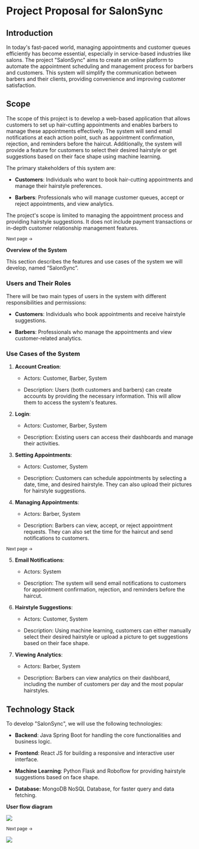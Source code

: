 # **Project Proposal for SalonSync**

## **Introduction**

In today's fast-paced world, managing appointments and customer queues efficiently has become essential, especially in service-based industries like salons. The project "SalonSync" aims to create an online platform to automate the appointment scheduling and management process for barbers and customers. This system will simplify the communication between barbers and their clients, providing convenience and improving customer satisfaction.


## **Scope**

The scope of this project is to develop a web-based application that allows customers to set up hair-cutting appointments and enables barbers to manage these appointments effectively. The system will send email notifications at each action point, such as appointment confirmation, rejection, and reminders before the haircut. Additionally, the system will provide a feature for customers to select their desired hairstyle or get suggestions based on their face shape using machine learning.

The primary stakeholders of this system are:

- **Customers**: Individuals who want to book hair-cutting appointments and manage their hairstyle preferences.

- **Barbers**: Professionals who will manage customer queues, accept or reject appointments, and view analytics.

The project's scope is limited to managing the appointment process and providing hairstyle suggestions. It does not include payment transactions or in-depth customer relationship management features.

<sub>Next page →</sub>

**Overview of the System**

This section describes the features and use cases of the system we will develop, named “SalonSync”.


### **Users and Their Roles**

There will be two main types of users in the system with different responsibilities and permissions:

- **Customers**: Individuals who book appointments and receive hairstyle suggestions.

- **Barbers**: Professionals who manage the appointments and view customer-related analytics.


### **Use Cases of the System**

1. **Account Creation**:

   - Actors: Customer, Barber, System

   - Description: Users (both customers and barbers) can create accounts by providing the necessary information. This will allow them to access the system's features.

2. **Login**:

   - Actors: Customer, Barber, System

   - Description: Existing users can access their dashboards and manage their activities.

3. **Setting Appointments**:

   - Actors: Customer, System

   - Description: Customers can schedule appointments by selecting a date, time, and desired hairstyle. They can also upload their pictures for hairstyle suggestions.

4. **Managing Appointments**:

   - Actors: Barber, System

   - Description: Barbers can view, accept, or reject appointment requests. They can also set the time for the haircut and send notifications to customers.

<sub>Next page →</sub>

5. **Email Notifications**:

   - Actors: System

   - Description: The system will send email notifications to customers for appointment confirmation, rejection, and reminders before the haircut.

6. **Hairstyle Suggestions**:

   - Actors: Customer, System

   - Description: Using machine learning, customers can either manually select their desired hairstyle or upload a picture to get suggestions based on their face shape.

7. **Viewing Analytics**:

   - Actors: Barber, System

   - Description: Barbers can view analytics on their dashboard, including the number of customers per day and the most popular hairstyles.


## **Technology Stack**

To develop "SalonSync", we will use the following technologies:

- **Backend**: Java Spring Boot for handling the core functionalities and business logic.

- **Frontend**: React JS for building a responsive and interactive user interface.

- **Machine Learning**: Python Flask and Roboflow for providing hairstyle suggestions based on face shape.

- **Database:** MongoDB NoSQL Database, for faster query and data fetching.




**User flow diagram**

<sub><sub>![](https://lh7-rt.googleusercontent.com/docsz/AD_4nXfk1azEffOVinRIO3hxnPyIvAjK9n8MizOB_3QGPa4wLNylKaKKfHf2lO6bXOhlNnrllRjFNOWRZ0wq4AYTZ2JVCl5W0fj3f0f37EMcVqaMavZjBKF1Jva4WnVY7T9Ne1tlLXO08ZuhWRZgQIdVbbemUIcm?key=PfOWEvfI8gsS40CffSYADQ)</sub></sub>

<sub>Next page →</sub>

****![](https://lh7-rt.googleusercontent.com/docsz/AD_4nXecJpJOCVQ-LXkXf_M7fpU2MXnBp_JiYEXBmq6fCHOdKHdiPFxZEwC-2V18LL_p44GQKeBblVcJu5FKUB64jaJky-ST1Fro3vTimLp7HkpSCGxLz4sMGpFwzVkSmZZC2I1uDPTqmpB62W-yRvLfwWiRkhzH?key=PfOWEvfI8gsS40CffSYADQ)****


<sub>

</sub>
